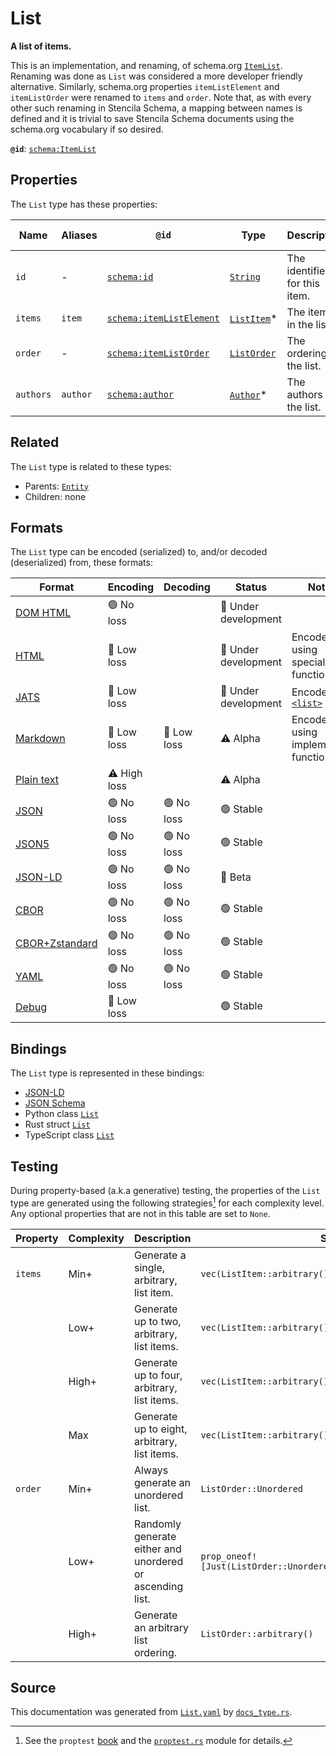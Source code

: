 # List

**A list of items.**

This is an implementation, and renaming, of schema.org [`ItemList`](https://schema.org/ItemList).
Renaming was done as `List` was considered a more developer friendly alternative. Similarly,
schema.org properties `itemListElement` and `itemListOrder` were renamed to `items` and `order`.
Note that, as with every other such renaming in Stencila Schema, a mapping between names is
defined and it is trivial to save Stencila Schema documents using the schema.org vocabulary if so desired.


**`@id`**: [`schema:ItemList`](https://schema.org/ItemList)

## Properties

The `List` type has these properties:

| Name      | Aliases  | `@id`                                                          | Type                                                                                                    | Description                   | Inherited from                                                                                   |
| --------- | -------- | -------------------------------------------------------------- | ------------------------------------------------------------------------------------------------------- | ----------------------------- | ------------------------------------------------------------------------------------------------ |
| `id`      | -        | [`schema:id`](https://schema.org/id)                           | [`String`](https://github.com/stencila/stencila/blob/main/docs/reference/schema/data/string.md)         | The identifier for this item. | [`Entity`](https://github.com/stencila/stencila/blob/main/docs/reference/schema/other/entity.md) |
| `items`   | `item`   | [`schema:itemListElement`](https://schema.org/itemListElement) | [`ListItem`](https://github.com/stencila/stencila/blob/main/docs/reference/schema/prose/list-item.md)*  | The items in the list.        | -                                                                                                |
| `order`   | -        | [`schema:itemListOrder`](https://schema.org/itemListOrder)     | [`ListOrder`](https://github.com/stencila/stencila/blob/main/docs/reference/schema/prose/list-order.md) | The ordering of the list.     | -                                                                                                |
| `authors` | `author` | [`schema:author`](https://schema.org/author)                   | [`Author`](https://github.com/stencila/stencila/blob/main/docs/reference/schema/works/author.md)*       | The authors of the list.      | -                                                                                                |

## Related

The `List` type is related to these types:

- Parents: [`Entity`](https://github.com/stencila/stencila/blob/main/docs/reference/schema/other/entity.md)
- Children: none

## Formats

The `List` type can be encoded (serialized) to, and/or decoded (deserialized) from, these formats:

| Format                                                                                             | Encoding     | Decoding   | Status              | Notes                                                                                              |
| -------------------------------------------------------------------------------------------------- | ------------ | ---------- | ------------------- | -------------------------------------------------------------------------------------------------- |
| [DOM HTML](https://github.com/stencila/stencila/blob/main/docs/reference/formats/dom.md)           | 🟢 No loss    |            | 🚧 Under development |                                                                                                    |
| [HTML](https://github.com/stencila/stencila/blob/main/docs/reference/formats/html.md)              | 🔷 Low loss   |            | 🚧 Under development | Encoded using special function                                                                     |
| [JATS](https://github.com/stencila/stencila/blob/main/docs/reference/formats/jats.md)              | 🔷 Low loss   |            | 🚧 Under development | Encoded as [`<list>`](https://jats.nlm.nih.gov/articleauthoring/tag-library/1.3/element/list.html) |
| [Markdown](https://github.com/stencila/stencila/blob/main/docs/reference/formats/markdown.md)      | 🔷 Low loss   | 🔷 Low loss | ⚠️ Alpha            | Encoded using implemented function                                                                 |
| [Plain text](https://github.com/stencila/stencila/blob/main/docs/reference/formats/text.md)        | ⚠️ High loss |            | ⚠️ Alpha            |                                                                                                    |
| [JSON](https://github.com/stencila/stencila/blob/main/docs/reference/formats/json.md)              | 🟢 No loss    | 🟢 No loss  | 🟢 Stable            |                                                                                                    |
| [JSON5](https://github.com/stencila/stencila/blob/main/docs/reference/formats/json5.md)            | 🟢 No loss    | 🟢 No loss  | 🟢 Stable            |                                                                                                    |
| [JSON-LD](https://github.com/stencila/stencila/blob/main/docs/reference/formats/jsonld.md)         | 🟢 No loss    | 🟢 No loss  | 🔶 Beta              |                                                                                                    |
| [CBOR](https://github.com/stencila/stencila/blob/main/docs/reference/formats/cbor.md)              | 🟢 No loss    | 🟢 No loss  | 🟢 Stable            |                                                                                                    |
| [CBOR+Zstandard](https://github.com/stencila/stencila/blob/main/docs/reference/formats/cborzst.md) | 🟢 No loss    | 🟢 No loss  | 🟢 Stable            |                                                                                                    |
| [YAML](https://github.com/stencila/stencila/blob/main/docs/reference/formats/yaml.md)              | 🟢 No loss    | 🟢 No loss  | 🟢 Stable            |                                                                                                    |
| [Debug](https://github.com/stencila/stencila/blob/main/docs/reference/formats/debug.md)            | 🔷 Low loss   |            | 🟢 Stable            |                                                                                                    |

## Bindings

The `List` type is represented in these bindings:

- [JSON-LD](https://stencila.org/List.jsonld)
- [JSON Schema](https://stencila.org/List.schema.json)
- Python class [`List`](https://github.com/stencila/stencila/blob/main/python/python/stencila/types/list.py)
- Rust struct [`List`](https://github.com/stencila/stencila/blob/main/rust/schema/src/types/list.rs)
- TypeScript class [`List`](https://github.com/stencila/stencila/blob/main/ts/src/types/List.ts)

## Testing

During property-based (a.k.a generative) testing, the properties of the `List` type are generated using the following strategies[^1] for each complexity level. Any optional properties that are not in this table are set to `None`.

| Property | Complexity | Description                                               | Strategy                                                             |
| -------- | ---------- | --------------------------------------------------------- | -------------------------------------------------------------------- |
| `items`  | Min+       | Generate a single, arbitrary, list item.                  | `vec(ListItem::arbitrary(), size_range(1..=1))`                      |
|          | Low+       | Generate up to two, arbitrary, list items.                | `vec(ListItem::arbitrary(), size_range(1..=2))`                      |
|          | High+      | Generate up to four, arbitrary, list items.               | `vec(ListItem::arbitrary(), size_range(1..=4))`                      |
|          | Max        | Generate up to eight, arbitrary, list items.              | `vec(ListItem::arbitrary(), size_range(1..=8))`                      |
| `order`  | Min+       | Always generate an unordered list.                        | `ListOrder::Unordered`                                               |
|          | Low+       | Randomly generate either and unordered or ascending list. | `prop_oneof![Just(ListOrder::Unordered),Just(ListOrder::Ascending)]` |
|          | High+      | Generate an arbitrary list ordering.                      | `ListOrder::arbitrary()`                                             |

## Source

This documentation was generated from [`List.yaml`](https://github.com/stencila/stencila/blob/main/schema/List.yaml) by [`docs_type.rs`](https://github.com/stencila/stencila/blob/main/rust/schema-gen/src/docs_type.rs).

[^1]: See the `proptest` [book](https://proptest-rs.github.io/proptest/) and the [`proptest.rs`](https://github.com/stencila/stencila/blob/main/rust/schema/src/proptests.rs) module for details.
